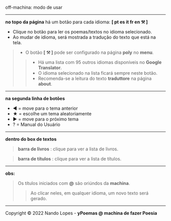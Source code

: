 off-machina: modo de usar  
___

**no topo da página** há um botão para cada idioma: **[ pt es it fr en ⚒️ ]**  

- Clique no botão para ler os poemas/textos no idioma selecionado.  
- Ao mudar de idioma, será mostrada a tradução do texto que está na tela.  
> - O botão **[ ⚒️ ]** pode ser configurado na página **poly** no **menu**.  
>> - Há uma lista com 95 outros idiomas disponíveis no **Google Translator**.  
>> - O idioma selecionado na lista ficará sempre neste botão.  
>> - Recomenda-se a leitura do texto **traduttore** na página **about**.  
___

**na segunda linha de botões**  

- ◀ = move para o tema anterior  
- ★ = escolhe um tema aleatoriamente  
- ▶ = move para o próximo tema  
- ?  = Manual do Usuário  
___

**dentro do box de textos**  

> **barra de livros** : clique para ver a lista de livros.  

> **barra de títulos** : clique para ver a lista de títulos.  
___

**obs:**

> Os títulos iniciados com **@** são oriúndos da **machina**.  
>> Ao clicar neles, em qualquer idioma, um novo texto será gerado.
___

Copyright © 2022 Nando Lopes - **yPoemas @ machina de fazer Poesia**